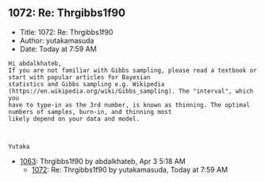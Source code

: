## 1072: Re: Thrgibbs1f90

- Title: 1072: Re: Thrgibbs1f90
- Author: yutakamasuda
- Date: Today at 7:59 AM
```
Hi abdalkhateb,
If you are not familiar with Gibbs sampling, please read a textbook or start with popular articles for Bayesian
statistics and Gibbs sampling e.g. Wikipedia (https://en.wikipedia.org/wiki/Gibbs_sampling). The "interval", which you
have to type-in as the 3rd number, is known as thinning. The optimal numbers of samples, burn-in, and thinning most
likely depend on your data and model. 



Yutaka
```

- [1063](1063.md): Thrgibbs1f90 by abdalkhateb, Apr 3 5:18 AM
    - [1072](1072.md): Re: Thrgibbs1f90 by yutakamasuda, Today at 7:59 AM
